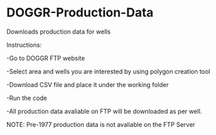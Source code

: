 # DOGGR-Production-Data

Downloads production data for wells 


Instructions: 

-Go to DOGGR FTP website 

-Select area and wells you are interested by using polygon creation tool 

-Download CSV file and place it under the working folder

-Run the code

-All production data avaliable on FTP will be downloaded as per well. 


NOTE: Pre-1977 production data is not avaliable on the FTP Server

